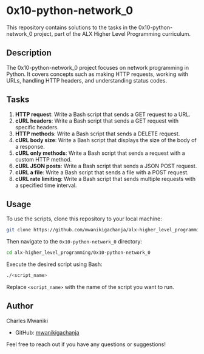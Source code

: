 # 0x10-python-network_0

This repository contains solutions to the tasks in the 0x10-python-network_0 project, part of the ALX Higher Level Programming curriculum.

## Description

The 0x10-python-network_0 project focuses on network programming in Python. It covers concepts such as making HTTP requests, working with URLs, handling HTTP headers, and understanding status codes.

## Tasks

1. **HTTP request**: Write a Bash script that sends a GET request to a URL.
2. **cURL headers**: Write a Bash script that sends a GET request with specific headers.
3. **HTTP methods**: Write a Bash script that sends a DELETE request.
4. **cURL body size**: Write a Bash script that displays the size of the body of a response.
5. **cURL only methods**: Write a Bash script that sends a request with a custom HTTP method.
6. **cURL JSON posts**: Write a Bash script that sends a JSON POST request.
7. **cURL a file**: Write a Bash script that sends a file with a POST request.
8. **cURL rate limiting**: Write a Bash script that sends multiple requests with a specified time interval.

## Usage

To use the scripts, clone this repository to your local machine:

```bash
git clone https://github.com/mwanikigachanja/alx-higher_level_programming.git
```

Then navigate to the `0x10-python-network_0` directory:

```bash
cd alx-higher_level_programming/0x10-python-network_0
```

Execute the desired script using Bash:

```bash
./<script_name>
```

Replace `<script_name>` with the name of the script you want to run.

## Author

Charles Mwaniki

- GitHub: [mwanikigachanja](https://github.com/mwanikigachanja)

Feel free to reach out if you have any questions or suggestions!
